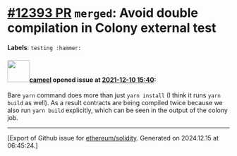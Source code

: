 # [\#12393 PR](https://github.com/ethereum/solidity/pull/12393) `merged`: Avoid double compilation in Colony external test
**Labels**: `testing :hammer:`


#### <img src="https://avatars.githubusercontent.com/u/137030?v=4" width="50">[cameel](https://github.com/cameel) opened issue at [2021-12-10 15:40](https://github.com/ethereum/solidity/pull/12393):

Bare `yarn` command does more than just `yarn install` (I think it runs `yarn build` as well). As a result contracts are being compiled twice because we also run `yarn build` explicitly, which can be seen in the output of the colony job.




-------------------------------------------------------------------------------



[Export of Github issue for [ethereum/solidity](https://github.com/ethereum/solidity). Generated on 2024.12.15 at 06:45:24.]
